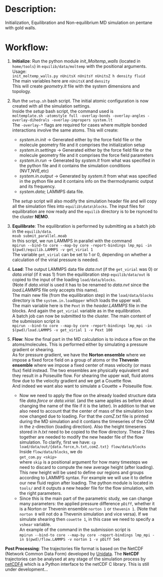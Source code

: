 # Description:

Initialization, Equilibration and Non-equilibrium MD simulation on pentane with gold walls.

# Workflow:

1. **Initialize**: Run the python module _init\_Moltemp\_walls_ (located in `home/tools`) in `equilib/data/moltemp` with the positional arguments. Usage:\
`init_moltemp_walls.py nUnitsX nUnitsY nUnitsZ h density fluid` \
The main variables here are `nUnitsX` and `density`\
This will create _geometry.lt_ file with the system dimensions and topology.

2. Run the `setup.sh` bash script. The initial atomic configuration is now created with all the simulation settings. \
Inside the _setup_ bash script, the command used is \
`moltemplate.sh -atomstyle full -overlay-bonds -overlay-angles -overlay-dihedrals -overlay-impropers system.lt` \
The `-overlay-*` flags are required for cases where multiple bonded interactions involve the same atoms.
This will create:
    * _system.in.init_ &rarr; Generated either by the force field file or the molecule geometry file and it comprises the initialization setup  
    * _system.in.settings_ &rarr; Generated either by the force field file or the molecule geometry file and it comprises the force field parameters  
    * _system.in.run_ &rarr; Generated by _system.lt_ from what was specified in the python file and it contains the simulation conditions (NVT,NVE,etc)  
    * _system.in.output_ &rarr; Generated by _system.lt_ from what was specified in the python file and it contains info on the thermodynamic output and its frequency.
    * _system.data_; LAMMPS data file.

    The _setup_ script will also modify the simulation header file and will copy all the simulation files into `equilib\data\blocks`. The input files for equilibration are now ready and the `equilib` directory is to be rsynced to the cluster **NEMO**.

3. **Equilibrate**: The equilibration is performed by submitting as a batch job in the `equilib/data`.\
`msub submit_parallel.moab` \
In this script, we run LAMMPS in parallel with the command\
`mpirun --bind-to core --map-by core -report-bindings lmp_mpi -in $(pwd)/equilib.LAMMPS -v get_virial 1 ` \
The variable `get_virial` can be set to 1 or 0, depending on whether a calculation of the virial pressure is needed.

4. **Load**: The output LAMMPS data file _data.nvt_ (if the `get_virial` was 0) or _data.virial_ (if it was 1) from the equilibration step `equilib/data/out` is copied to the input of the loading `load/data/blocks`. \
(Note if _data.virial_ is used it has to be renamed to _data.nvt_ since the _load.LAMMPS_ file only accepts this name). \
The main new file (from the equilibration step) in the `load/data/blocks` directory is the `system.in.loadUpper` which loads the upper wall. \
The main variable here is the `Pext` in the _header.LAMMPS_ file in the blocks.
And again the `get_virial` variable as in the equilibration. \
A batch job can now be submitted to the cluster. The main content of the submission script is\
`mpirun --bind-to core --map-by core -report-bindings lmp_mpi -in $(pwd)/load.LAMMPS -v get_virial 1 -v Pext 100`

5. **Flow**: Now the final part in the MD calculation is to induce a flow on the atoms/molecules. This is performed either by simulating a pressure gradient or shearing.\
As for pressure gradient, we have the **Norton ensemble** where we impose a fixed force field on a group of atoms or the **Thevenin ensemble** where we impose a fixed center of mass velocity (or mass flux) field instead. The two ensembles are physically equivalent and they result in a Poiseuille flow.
For shearing the upper wall, fluid atoms flow due to the velocity gradient and we get a Couette flow.\
And indeed we want also want to simulate a Couette + Poiseuille flow.
    * Now we need to apply the flow on the already loaded structure data file _data.force_ or _data.virial_. (and the same applies as before about changing the name of the file if it is the latter). In addition to that we also need to account that the center of mass of the simulation box now changed due to loading. For that the _comZ.txt_ file is printed during the MD simulation and it contians the timeseries of the COM in the z-direction (loading direction). Also the height timeseries stored in _h.txt_ need to be copied to the flow directory. These 2 files together are needed to modify the new header file of the flow simulation. To clarify, first we have:
    `cp load/data/out/{data.force,h.txt,comZ.txt} flow/data/blocks` \
    Inside `flow/data/blocks`, we do\
    `get_com.py <skip>`\
    where `skip` is a positional argument for how many timesteps we need to discard to compute the new average height (after loading). This new height will be used to define our regions and groups according to LAMMPS syntax. For example we will use it to define our new fluid region after loading. The python module is located in `tools/` and it outputs a new header file for the flow simulation, with the right parameters.
    * Since this is the main part of the parametric study, we can change many parameters: the applied pressure difference `pDiff`, whether it is a Norton or Thevenin ensemble `norton 1` or `thevenin 1`. (Note that `norton 0` will not do a Thevenin simulation and vice versa). If we simulate shearing then `couette 1`, in this case we need to specify a `vshear` variable. \
    An example of the command in the submission script is\
    `mpirun --bind-to core --map-by core -report-bindings lmp_mpi -in $(pwd)/flow.LAMMPS -v norton 1 -v pDiff 5e6`

**Post Processing**: The trajectories file format is based on the NetCDF (Network Common Data Form) developed by [Unidata](http://www.unidata.ucar.edu/software/netcdf/). The **NetCDF** trajectories can be analysed at any stage of the simulation process by [netCDF4](https://unidata.github.io/netcdf4-python/) which is a Python interface to the netCDF C library. This is still under development...
